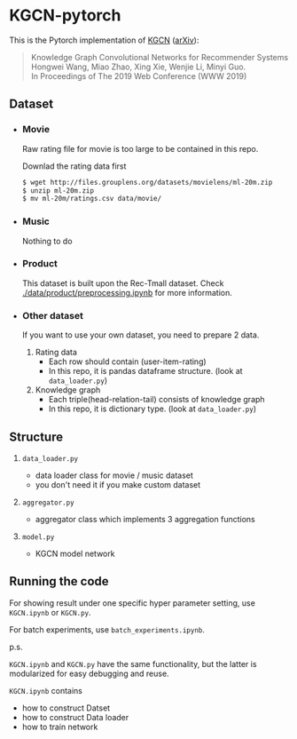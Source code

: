 # KGCN-pytorch

This is the Pytorch implementation of [KGCN](https://dl.acm.org/citation.cfm?id=3313417) ([arXiv](https://arxiv.org/abs/1904.12575)):

> Knowledge Graph Convolutional Networks for Recommender Systems  
Hongwei Wang, Miao Zhao, Xing Xie, Wenjie Li, Minyi Guo.  
In Proceedings of The 2019 Web Conference (WWW 2019)
## Dataset

- ### Movie

    Raw rating file for movie is too large to be contained in this repo.

    Downlad the rating data first
    ```bash
    $ wget http://files.grouplens.org/datasets/movielens/ml-20m.zip
    $ unzip ml-20m.zip
    $ mv ml-20m/ratings.csv data/movie/
    ```

- ### Music

    Nothing to do

- ### Product

    This dataset is built upon the Rec-Tmall dataset. Check [./data/product/preprocessing.ipynb](./data/product/preprocessing.ipynb) for more information.

- ### Other dataset

    If you want to use your own dataset, you need to prepare 2 data.

    1. Rating data
        - Each row should contain (user-item-rating)
        - In this repo, it is pandas dataframe structure. (look at `data_loader.py`)
    2. Knowledge graph
        - Each triple(head-relation-tail) consists of knowledge graph
        - In this repo, it is dictionary type. (look at `data_loader.py`)

## Structure
1.  `data_loader.py`
    - data loader class for movie / music dataset
    - you don't need it if you make custom dataset

2. `aggregator.py`
    - aggregator class which implements 3 aggregation functions

3. `model.py`
    - KGCN model network

## Running the code

For showing result under one specific hyper parameter setting, use `KGCN.ipynb` or `KGCN.py`.

For batch experiments, use `batch_experiments.ipynb`.

p.s. 

`KGCN.ipynb` and `KGCN.py` have the same functionality, but the latter is modularized for easy debugging and reuse.

`KGCN.ipynb` contains
- how to construct Datset
- how to construct Data loader
- how to train network